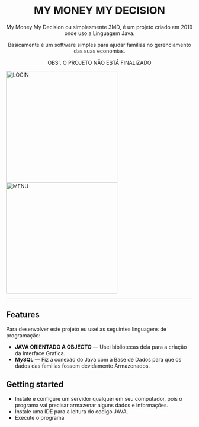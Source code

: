 
<h1 align="center">
<br>
MY MONEY MY DECISION
</h1>

<p align="center">
  My Money My Decision ou simplesmente 3MD, 
  é um projeto criado em 2019 onde uso a Linguagem Java. 
  
</p>
<p align="center"> Basicamente é um software simples para ajudar familias no gerenciamento das suas economias. </p>
<p align="center"> OBS:. O PROJETO NÃO ESTÁ FINALIZADO </p>

<div> <img src="https://i.imgur.com/T0WgBUD.png" alt="LOGIN" height="300" ><img src="https://i.imgur.com/ZxEv74l.png" alt="MENU" height="300"></div>

<hr />

## Features
[//]: # (Add the features of your project here:)
Para desenvolver este projeto eu usei as seguintes linguagens de programação:

-  **JAVA ORIENTADO A OBJECTO** —  Usei bibliotecas dela para a criação da Interface Grafica.
-  **MySQL** —  Fiz a conexão do Java com a Base de Dados para que os dados das familias fossem devidamente Armazenados.

## Getting started

- Instale e configure um servidor qualquer em seu computador, pois o programa vai precisar armazenar alguns dados e informações.
- Instale uma IDE para a leitura do codigo JAVA.
- Execute o programa 
